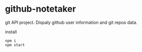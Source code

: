 # github-notetaker
git API project. Dispaly github user information and git repos data.


install

```
npm i
npm start
```
